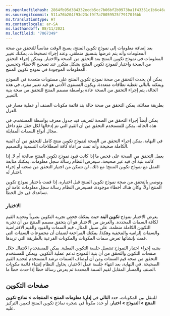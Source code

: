 ```yaml
---
ms.openlocfilehash: 2864fb95d384332ecdb5cc7b06bf2b9973ba1f43351c1b6c46aa2b5f13b2c7f2
ms.sourcegitcommit: 511a76b204f93d23cf9f7a70059525f79170f6bb
ms.translationtype: HT
ms.contentlocale: ar-SA
ms.lasthandoff: 08/11/2021
ms.locfileid: "7067349"
---
```

بعد إضافة معلومات إلى نموذج تكوين المنتج، يصبح الوقت مناسباً للتحقق من صحة المعلومات وأنه يتم عرضها بتنسيق منطقي. وعند إجراء تصحيحات، يمكنك تغيير المعلومات في نموذج تكوين المنتج بعد التحقق من الصحة والاختبار. ويمكن إجراء التحقق من الصحة واختبار لنموذج تكوين المنتج بشكل متكرر عند تصحيح الأخطاء وتحسين المعلومات الموجودة في نموذج تكوين المنتج.

يمكن أن يحدث التحقق من صحة نموذج تكوين المنتج على مستويات متعددة في النموذج ويمكنه بالتالي تغطية نطاقات متعددة. ويكون المستوى الأدنى هو قيد تعبير مفرد. في هذه الحالة، يتم إجراء التحقق من الصحة عادة بواسطة مصمم المنتج للتحقق من صحة بنية التعبير.

بطريقة مماثلة، يمكن التحقق من صحة حالة بند قائمة مكونات الصنف أو عملية مسار في العزل.

يمكن أيضاً إجراء التحقق من الصحة لتعريف قيد جدول معرف بواسطة المستخدم. في هذه الحالة، يمكن للمستخدم التحقق من أن القيم التي تم إدخالها لكل حقل تقع داخل مجال أنواع السمات المقابلة.

في النهاية، يمكن إجراء التحقق من الصحة لنموذج تكوين منتج كامل للتحقق من أن البنية الكاملة صحيحة وأنه تمت مراعاة كافة اصطلاحات التسمية والتصميم.

يعمل التحقق من الصحة على فحص ما إذا كانت قيود نموذج تكوين المنتج صالحة أم لا. إذا كانت بنية أي قيد غير صحيحة، سيعرض النظام رسالة سجل معلومات. يمكنك متابعة العمل مع نموذج تكوين المنتج؛ مع ذلك، لن تتمكن من اجتياز التحقق من صحته أو إجراء اختبار له.

ونوصي بالتحقق من صحة نموذج تكوين المنتج قبل اختباره. إذا قمت باختبار نموذج تكوين المنتج أولاً، وكان هناك أخطاء موجودة، فسيعرض النظام رسالة سجل معلومات عامة لن تساعدك في حل الخطأ.

### <a name="testing"></a>الاختبار

يعرض الاختبار نموذج **تكوين البند** حيث يمكنك فحص تجربة التكوين بصرياً وتحديد القيم لكافة السمات المحددة. والغرض من الاختبار هو أن يتحقق مصمم المنتج من أن تجربة التكوين الكاملة منظمة، على سبيل المثال، قيم السمات والقيود والقيم الافتراضية والسمات إلزاميه والمخفية وهكذا. يمكنك المراجعة لضمان أن مجموعات السمات التي قمت بإنشائها تعرض سمات المكونات والمكونات الفرعية بالطريقة التي تريدها.

يشبه إجراء اختبار النموذج تشغيل جلسة التكوين الفعلية.
يمكن للمستخدم الانتقال خلال صفحات التكوين والتحقق من أن بنية النموذج تدعم عملية التكوين. ويمكن للمستخدم التحقق من صحة قيم السمات ومن أن أوصاف السمات ترشد المستخدم لتحديد القيم الصحيحة. في النهاية، بعد انتهاء جلسة عمل الاختبار، يحاول النظام إنشاء قائمة مكونات الصنف والمسار المقابل لقيم السمة المحددة ثم يعرض رسالة خطأ إذا حدث خطأ ما.

## <a name="configuration-pages"></a>صفحات التكوين

للتنقل بين المكونات، حدد **التالي** في **إدارة معلومات المنتج > المنتجات > نماذج تكوين المنتج > النموذج > اختبار**، أو حدد مكوناً في شجرة نماذج تكوين المنتج لتعيين التركيز عليه.


